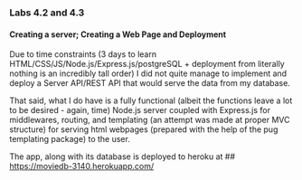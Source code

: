 ### Labs 4.2 and 4.3

#### Creating a server; Creating a Web Page and Deployment


Due to time constraints (3 days to learn HTML/CSS/JS/Node.js/Express.js/postgreSQL + deployment from literally nothing is an incredibly tall order) I did not quite manage to implement and deploy a Server API/REST API that would serve the data from my database.

That said, what I do have is a fully functional (albeit the functions leave a lot to be desired - again, time) Node.js server coupled with Express.js for middlewares, routing, and templating (an attempt was made at proper MVC structure) for serving html webpages (prepared with the help of the pug templating package) to the user.

The app, along with its database is deployed to heroku at ## https://moviedb-3140.herokuapp.com/
